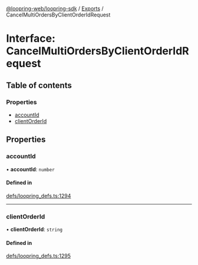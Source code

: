 [@loopring-web/loopring-sdk](../README.md) / [Exports](../modules.md) / CancelMultiOrdersByClientOrderIdRequest

# Interface: CancelMultiOrdersByClientOrderIdRequest

## Table of contents

### Properties

- [accountId](CancelMultiOrdersByClientOrderIdRequest.md#accountid)
- [clientOrderId](CancelMultiOrdersByClientOrderIdRequest.md#clientorderid)

## Properties

### accountId

• **accountId**: `number`

#### Defined in

[defs/loopring_defs.ts:1294](https://github.com/Loopring/loopring_sdk/blob/edf273a/src/defs/loopring_defs.ts#L1294)

___

### clientOrderId

• **clientOrderId**: `string`

#### Defined in

[defs/loopring_defs.ts:1295](https://github.com/Loopring/loopring_sdk/blob/edf273a/src/defs/loopring_defs.ts#L1295)

